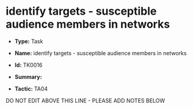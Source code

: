 # identify targets - susceptible audience members in networks

* **Type:** Task

* **Name:** identify targets - susceptible audience members in networks

* **Id:** TK0016

* **Summary:** 

* **Tactic:** TA04

DO NOT EDIT ABOVE THIS LINE - PLEASE ADD NOTES BELOW